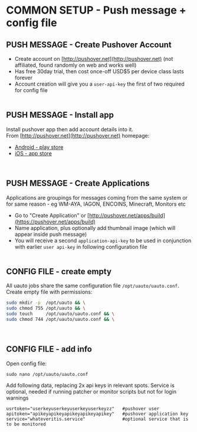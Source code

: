 # COMMON SETUP - Push message + config file<br>
## PUSH MESSAGE - Create Pushover Account
* Create account on [http://pushover.net](http://pushover.net) (not affiliated, found randomly on web and works well)
* Has free 30day trial, then cost once-off USD$5 per device class lasts forever<br>
* Account creation will give you a `user-api-key` the first of two required for config file<br><br>
## PUSH MESSAGE - Install app
Install pushover app then add account details into it.<br>
From [http://pushover.net](http://pushover.net) homepage:
* [Android - play store](https://play.google.com/store/apps/details?id=net.superblock.pushover)
* [iOS - app store](https://apps.apple.com/us/app/pushover-notifications/id506088175)<br>
<br>

## PUSH MESSAGE - Create Applications
Applications are groupings for messages coming from the same system or for same reason - eg WM-AYA, IAGON, ENCOINS, Minecraft, Monitors etc
* Go to "Create Application" or [http://pushover.net/apps/build](https://pushover.net/apps/build)
* Name application, plus optionally add thumbnail image (which will appear inside push message)
* You will receive a second `application-api-key` to be used in conjunction with earlier `user api-key` in following configuration file<br><br>
## CONFIG FILE - create empty
All uauto jobs share the same configuration file `/opt/uauto/uauto.conf`.<br>
Create empty file with permissions:
   ```bash
   sudo mkdir -p  /opt/uauto && \
   sudo chmod 755 /opt/uauto && \
   sudo touch     /opt/uauto/uauto.conf && \
   sudo chmod 744 /opt/uauto/uauto.conf && \
   ```
<br>

## CONFIG FILE - add info 
Open config file:
   ```
   sudo nano /opt/uauto/uauto.conf
   ```
Add following data, replacing 2x api keys in relevant spots.  Service is optional, needed if running patcher or monitor scripts but not for login warnings
   ```
   usrtoken="userkeyuserkeyuserkeyuserkeyzz"   #pushover user
   apitoken="apikeyapikeyapikeyapikeyapikey"   #pushover application key
   service="whateveritis.service"              #optional service that is to be monitored
   ```
